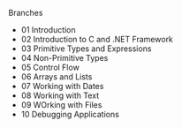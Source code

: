 Branches

- 01 Introduction
- 02 Introduction to C and .NET Framework
- 03 Primitive Types and Expressions
- 04 Non-Primitive Types
- 05 Control Flow
- 06 Arrays and Lists
- 07 Working with Dates
- 08 Working with Text
- 09 WOrking with Files
- 10 Debugging Applications
